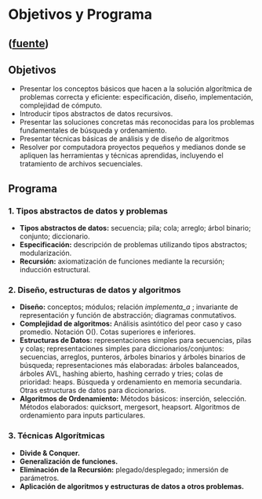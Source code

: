 # Objetivos y Programa
([fuente](https://campus.exactas.uba.ar/course/view.php?id=989&section=4))
---
## Objetivos

  - Presentar los conceptos básicos que hacen a la solución algorítmica de problemas correcta y eficiente: especificación, diseño, implementación, complejidad de cómputo.
  - Introducir tipos abstractos de datos recursivos.
  - Presentar las soluciones concretas más reconocidas para los problemas fundamentales de búsqueda y ordenamiento.
  - Presentar técnicas básicas de análisis y de diseño de algoritmos
  - Resolver por computadora proyectos pequeños y medianos donde se apliquen las herramientas y técnicas aprendidas, incluyendo el tratamiento de archivos secuenciales.

## Programa

### 1\. Tipos abstractos de datos y problemas

  - **Tipos abstractos de datos:** secuencia; pila; cola; arreglo; árbol binario; conjunto; diccionario.
  - **Especificación:** descripción de problemas utilizando tipos abstractos; modularización.
  - **Recursión:** axiomatización de funciones mediante la recursión; inducción estructural.

### 2\. Diseño, estructuras de datos y algoritmos

  - **Diseño:** conceptos; módulos; relación _implementa_a_ ; invariante de representación y función de abstracción; diagramas conmutativos.
  - **Complejidad de algoritmos:** Análisis asintótico del peor caso y caso promedio. Notación O(). Cotas superiores e inferiores.
  - **Estructuras de Datos:** representaciones simples para secuencias, pilas y colas; representaciones simples para diccionarios/conjuntos: secuencias, arreglos, punteros, árboles binarios y árboles binarios de búsqueda; representaciones más elaboradas: árboles balanceados, árboles AVL, hashing abierto, hashing cerrado y tries; colas de prioridad: heaps. Búsqueda y ordenamiento en memoria secundaria. Otras estructuras de datos para diccionarios.
  - **Algoritmos de Ordenamiento:** Métodos básicos: inserción, selección. Métodos elaborados: quicksort, mergesort, heapsort. Algoritmos de ordenamiento para inputs particulares.

### 3\. Técnicas Algorítmicas

  - **Divide & Conquer.**
  - **Generalización de funciones.**
  - **Eliminación de la Recursión:** plegado/desplegado; inmersión de parámetros.
  - **Aplicación de algoritmos y estructuras de datos a otros problemas.**

